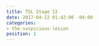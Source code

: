 ```yaml
---
title: TSL Stage II
date: 2017-04-22 01:42:00 -04:00
categories:
- the-suspicious-lesion
position: 1
---
```


